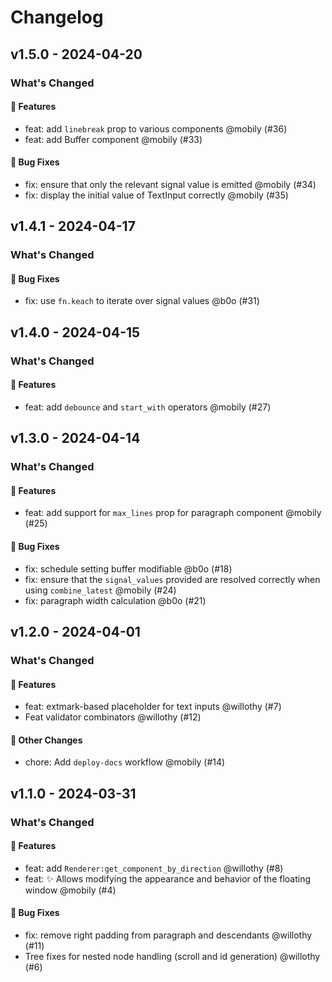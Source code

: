 # Changelog

## v1.5.0 - 2024-04-20

### What's Changed

#### 🚀 Features

- feat: add `linebreak` prop to various components @mobily (#36)
- feat: add Buffer component @mobily (#33)

#### 🐛 Bug Fixes

- fix: ensure that only the relevant signal value is emitted @mobily (#34)
- fix: display the initial value of TextInput correctly @mobily (#35)

## v1.4.1 - 2024-04-17

### What's Changed

#### 🐛 Bug Fixes

- fix: use `fn.keach` to iterate over signal values @b0o (#31)

## v1.4.0 - 2024-04-15

### What's Changed

#### 🚀 Features

- feat: add `debounce` and `start_with` operators @mobily (#27)

## v1.3.0 - 2024-04-14

### What's Changed

#### 🚀 Features

- feat: add support for `max_lines` prop for paragraph component @mobily (#25)

#### 🐛 Bug Fixes

- fix: schedule setting buffer modifiable @b0o (#18)
- fix: ensure that the `signal_values` provided are resolved correctly when using `combine_latest` @mobily (#24)
- fix: paragraph width calculation @b0o (#21)

## v1.2.0 - 2024-04-01

### What's Changed

#### 🚀 Features

- feat: extmark-based placeholder for text inputs @willothy (#7)
- Feat validator combinators @willothy (#12)

#### 🚩 Other Changes

- chore: Add `deploy-docs` workflow @mobily (#14)

## v1.1.0 - 2024-03-31

### What's Changed

#### 🚀 Features

- feat: add `Renderer:get_component_by_direction` @willothy (#8)
- feat: ✨ Allows modifying the appearance and behavior of the floating window @mobily (#4)

#### 🐛 Bug Fixes

- fix: remove right padding from paragraph and descendants @willothy (#11)
- Tree fixes for nested node handling (scroll and id generation) @willothy (#6)
